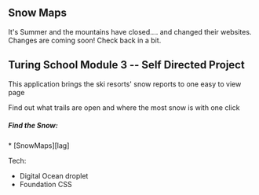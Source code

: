 ## Snow Maps

It's Summer and the mountains have closed.... and changed their websites.
Changes are coming soon! Check back in a bit.

<h2>Turing School Module 3 -- Self Directed Project</h2>

<p>This application brings the ski resorts' snow reports to one easy to view page </p>
<p>Find out what trails are open and where the most snow is with one click</p>
<h5>Find the Snow:</h5> 
  * [SnowMaps][lag]


[lag]: http://snowfinding.ninja/


Tech:
 * Digital Ocean droplet
 * Foundation CSS

